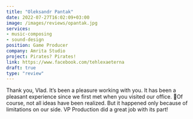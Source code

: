 ```yaml
---
title: "Oleksandr Pantak"
date: 2022-07-27T16:02:09+03:00
image: /images/reviews/opantak.jpg
services:
- music-composing
- sound-design
position: Game Producer
company: Amrita Studio
project: Pirates? Pirates!
link: https://www.facebook.com/tehlexaeterna
draft: true
type: "review"
---
```


Thank you, Vlad. It’s been a pleasure working with you. It has been a pleasant experience since we first met when you visited our office. 🙂Of course, not all ideas have been realized. But it happened only because of limitations on our side. VP Production did a great job with its part!